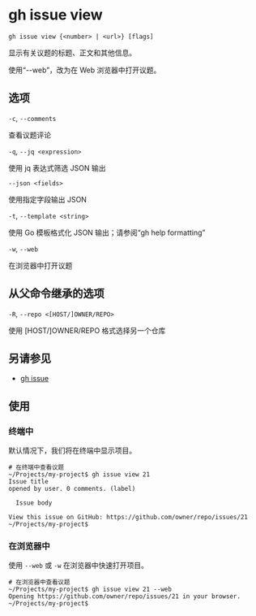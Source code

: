 # gh issue view

```
gh issue view {<number> | <url>} [flags]
```

显示有关议题的标题、正文和其他信息。

使用“--web”，改为在 Web 浏览器中打开议题。

## 选项

`-c`, `--comments`

查看议题评论

`-q`, `--jq <expression>`

使用 jq 表达式筛选 JSON 输出

`--json <fields>`

使用指定字段输出 JSON

`-t`, `--template <string>`

使用 Go 模板格式化 JSON 输出；请参阅“gh help formatting”

`-w`, `--web`

在浏览器中打开议题

## 从父命令继承的选项

`-R`, `--repo <[HOST/]OWNER/REPO>`

使用 [HOST/]OWNER/REPO 格式选择另一个仓库

## 另请参见

- [gh issue](/gh_issue)

## 使用

### 终端中

默认情况下，我们将在终端中显示项目。

```
# 在终端中查看议题
~/Projects/my-project$ gh issue view 21
Issue title
opened by user. 0 comments. (label)

  Issue body

View this issue on GitHub: https://github.com/owner/repo/issues/21
~/Projects/my-project$
```
### 在浏览器中

使用 `--web` 或 `-w` 在浏览器中快速打开项目。

```
# 在浏览器中查看议题
~/Projects/my-project$ gh issue view 21 --web
Opening https://github.com/owner/repo/issues/21 in your browser.
~/Projects/my-project$
```